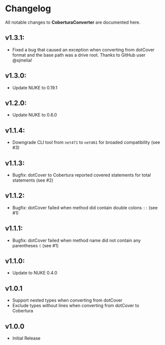 # Changelog

All notable changes to **CoberturaConverter** are documented here.

## v1.3.1:
- Fixed a bug that caused an exception when converting from dotCover format and the base path was a drive root. Thanks to GitHub user @sjmelia!

## v1.3.0:
- Update NUKE to 0.19.1

## v1.2.0:
- Update NUKE to 0.6.0

## v1.1.4:
- Downgrade CLI tool from `net471` to `net461` for broaded compatibility (see #3)

## v1.1.3:
- Bugfix: dotCover to Cobertura reported covered statements for total statements (see #2)

## v1.1.2:
- Bugfix: dotCover failed when method did contain double colons `::` (see #1)

## v1.1.1:
- Bugfix: dotCover failed when method name did not contain any parentheses `(` (see #1)

## v1.1.0:
- Update to NUKE 0.4.0

## v1.0.1
- Support nested types when converting from dotCover
- Exclude types without lines when converting from dotCover to Cobertura

## v1.0.0
- Initial Release
